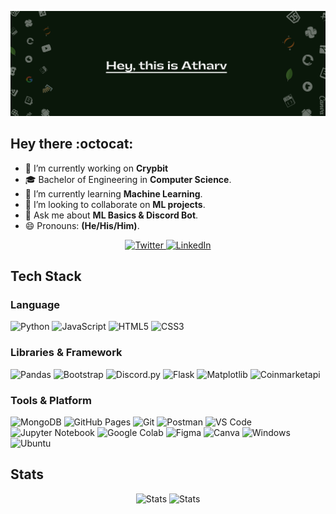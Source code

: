 <!--
**Atharv-777/Atharv-777** is a ✨ _special_ ✨ repository because its `README.md` (this file) appears on your GitHub profile.

Here are some ideas to get you started:
- 🤔 I’m looking for help with ...
- 📫 How to reach me: atharvbidwe11@gmail.com
- ⚡ Fun fact: ...-->
<!--  > 🌱 I’m currently learning Machine Learning<br>
 > 👯 I’m looking to collaborate on ML projects<br>
 > 💬 Ask me about Python<br>
 > 😄 Pronouns: (He/His/Him)

 <img align="right" top="0" alt="LinkedIn" src="icons/octocat.gif"/> -->
<!--<img align="right" top="0" alt="git" src="icons/octocat.gif">-->

![Github Banner](Banner.png)

## Hey there :octocat:

- 🔭 I’m currently working on **Crypbit**
- 🎓 Bachelor of Engineering in **Computer Science**.
- 🌱 I’m currently learning **Machine Learning**.
- 👯 I’m looking to collaborate on **ML projects**.
- 💬 Ask me about **ML Basics & Discord Bot**.
- 😄 Pronouns: **(He/His/Him)**.

<p align = "center">
  <a href="https://twitter.com/AtharvBidwe"><img alt="Twitter" src="https://img.shields.io/badge/Twitter-1DA1F2?style=for-the-badge&logo=twitter&logoColor=white"/> </a>
<a href="https://www.linkedin.com/in/atharv-bidwe-2996631aa/"> <img alt="LinkedIn" src="https://img.shields.io/badge/LinkedIn-0077B5?style=for-the-badge&logo=linkedin&logoColor=white"/></a>
</p>
  
## Tech Stack

### Language
![Python](https://img.shields.io/badge/Python-FFD43B?style=for-the-badge&logo=python&logoColor=306998)
![JavaScript](https://img.shields.io/badge/JavaScript-323330?style=for-the-badge&logo=javascript&logoColor=F7DF1E)
![HTML5](https://img.shields.io/badge/HTML5-E34F26?style=for-the-badge&logo=html5&logoColor=white)
![CSS3](https://img.shields.io/badge/CSS3-1572B6?style=for-the-badge&logo=css3&logoColor=white)

### Libraries & Framework
![Pandas](https://img.shields.io/badge/Pandas-20232A?style=for-the-badge&logo=pandas&logoColor=61DAFB)
![Bootstrap](https://img.shields.io/badge/Bootstrap-563D7C?style=for-the-badge&logo=bootstrap&logoColor=white)
![Discord.py](https://img.shields.io/badge/Discord.py-4158a6?style=for-the-badge&logo=discord.py&logoColor=4158a6)
![Flask](https://img.shields.io/badge/Flask-000000?style=for-the-badge&logo=flask&logoColor=ffffff)
![Matplotlib](https://img.shields.io/badge/Matplotlib-162e27?style=for-the-badge&logo=matplotlib&logoColor=ffffff)
![Coinmarketapi](https://img.shields.io/badge/coinmarketcapapi-000000?style=for-the-badge&logo=coinmarketcapapi&logoColor=ffffff)

### Tools & Platform
![MongoDB](https://img.shields.io/badge/MongoDB-156e1b?style=for-the-badge&logo=mongodb&logoColor=062408)
![GitHub Pages](https://img.shields.io/badge/GitHub_Pages-100000?style=for-the-badge&logo=github&logoColor=white)
![Git](https://img.shields.io/badge/Git-F05032?style=for-the-badge&logo=git&logoColor=white)
![Postman](https://img.shields.io/badge/Postman-FF6C37?style=for-the-badge&logo=Postman&logoColor=white)
![VS Code](https://img.shields.io/badge/Visual_Studio_Code-0078D4?style=for-the-badge&logo=visual%20studio%20code&logoColor=white)
![Jupyter Notebook](https://img.shields.io/badge/juypyter-ffffff?style=for-the-badge&logo=jupyter&logoColor=e63f02)
![Google Colab](https://img.shields.io/badge/Colab-F9AB00?style=for-the-badge&logo=googlecolab&color=525252)
![Figma](https://img.shields.io/badge/Figma-F24E1E?style=for-the-badge&logo=figma&logoColor=white)
![Canva](https://img.shields.io/badge/Canva-%2300C4CC.svg?&style=for-the-badge&logo=Canva&logoColor=white)
![Windows](https://img.shields.io/badge/windows-000000?style=for-the-badge&logo=windows&logoColor=3292c9)
![Ubuntu](https://img.shields.io/badge/ubuntu-ffffff?style=for-the-badge&logo=ubuntu&logoColor=e63f02)


## Stats
<p align="center">
    <img alt="Stats" src="https://github-readme-stats.vercel.app/api?username=Atharv-777&show_icons=true&hide_border=true&theme=vue&bg_color=000000" />
    <img alt="Stats" src="https://github-readme-streak-stats.herokuapp.com/?user=Atharv-777&theme=vue&background=000000"/>
      
</p>


